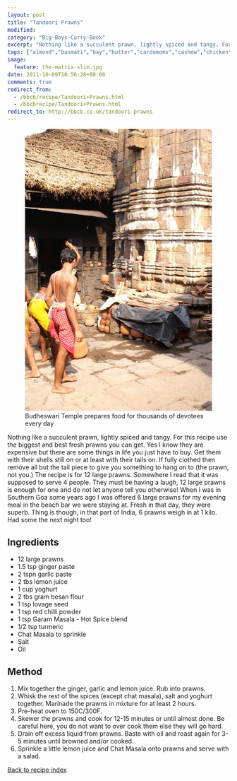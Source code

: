 ```yaml
---
layout: post
title: "Tandoori Prawns"
modified:
category: "Big-Boys-Curry-Book"
excerpt: "Nothing like a succulent prawn, lightly spiced and tangy. For this recipe use the biggest"
tags: ["almond","basmati","bay","butter","cardomoms","cashew","chicken","cinnamon","cloves","cumin","ghee","lamb","mace","nuts","pepper","rice","saffron","turmeric"]
image:
  feature: the-matrix-slim.jpg
date: 2011-10-09T16:56:28+00:00
comments: true
redirect_from: 
  - /bbcb/recipe/Tandoori+Prawns.html
  - /bbcbrecipe/Tandoori+Prawns.html
redirect_to: http://bbcb.co.uk/tandoori-prawns
---
```


<figure>
	<a href="/images/bbcb/pict1560.jpg" alt="Budheswari Temple, Bhubaneswar, Orissa, India" title="Budheswari Temple, Bhubaneswar, Orissa, India &#169; Ashley Kitson 12/09/2011"><img src="/images/bbcb/pict1560.jpg"/></a>
	<figcaption>Budheswari Temple prepares food for thousands of devotees every day</figcaption>
</figure>

Nothing like a succulent prawn, lightly spiced and tangy. For this recipe use the biggest and best fresh prawns you can get. Yes I know they are expensive but there are some things in life you just have to buy. Get them with their shells still on or at least with their tails on. If fully clothed then remove all but the tail piece to give you something to hang on to (the prawn, not you.) The recipe is for 12 large prawns. Somewhere I read that it was supposed to serve 4 people. They must be having a laugh, 12 large prawns is enough for one and do not let anyone tell you otherwise! When I was in Southern Goa some years ago I was offered 6 large prawns for my evening meal in the beach bar we were staying at. Fresh in that day, they were superb. Thing is though, in that part of India, 6 prawns weigh in at 1 kilo. Had some the next night too!

        
## Ingredients
        
<ul><li>12 large prawns</li><li>1.5 tsp ginger paste</li><li>2 tspn garlic paste</li><li>2 tbs lemon juice</li><li>1 cup yoghurt</li><li>2 tbs gram besan flour</li><li>1 tsp lovage seed</li><li>1 tsp red chilli powder</li><li>1 tsp Garam Masala - Hot Spice blend</li><li>1/2 tsp turmeric</li><li>Chat Masala to sprinkle</li><li>Salt</li><li>Oil</li></ul>
        
## Method

<ol><li>Mix together the ginger, garlic and lemon juice. Rub into prawns.</li><li>Whisk the rest of the spices (except chat masala), salt and yoghurt together. Marinade  the prawns in mixture for at least 2 hours.</li><li>Pre-heat oven to 150C/300F.</li><li>Skewer the prawns and cook for 12-15 minutes or until almost done. Be careful here, you  do not want to over cook them else they will go hard.</li><li>Drain off excess liquid from prawns. Baste with oil and roast again for 3-5 minutes  until browned and/or cooked.</li><li>Sprinkle a little lemon juice and Chat Masala onto prawns and serve with a salad.</li></ol>   

<a href="/bbcb">Back to recipe index</a>      